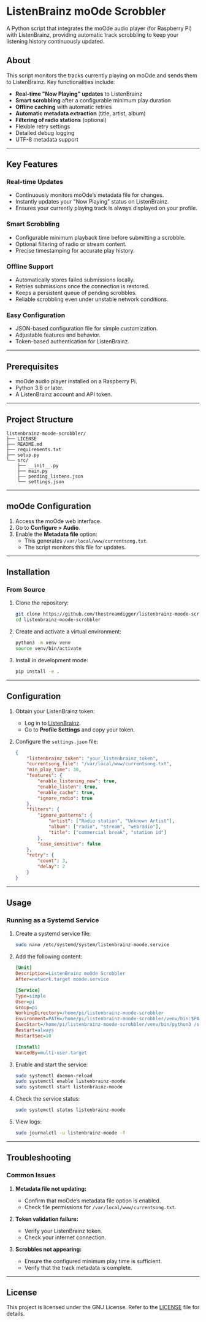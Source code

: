 # ListenBrainz moOde Scrobbler

A Python script that integrates the moOde audio player (for Raspberry Pi) with ListenBrainz, providing automatic track scrobbling to keep your listening history continuously updated.

## About

This script monitors the tracks currently playing on moOde and sends them to ListenBrainz. Key functionalities include:

- **Real-time "Now Playing" updates** to ListenBrainz
- **Smart scrobbling** after a configurable minimum play duration
- **Offline caching** with automatic retries
- **Automatic metadata extraction** (title, artist, album)
- **Filtering of radio stations** (optional)
- Flexible retry settings
- Detailed debug logging
- UTF-8 metadata support

---

## Key Features

### Real-time Updates
- Continuously monitors moOde’s metadata file for changes.
- Instantly updates your "Now Playing" status on ListenBrainz.
- Ensures your currently playing track is always displayed on your profile.

### Smart Scrobbling
- Configurable minimum playback time before submitting a scrobble.
- Optional filtering of radio or stream content.
- Precise timestamping for accurate play history.

### Offline Support
- Automatically stores failed submissions locally.
- Retries submissions once the connection is restored.
- Keeps a persistent queue of pending scrobbles.
- Reliable scrobbling even under unstable network conditions.

### Easy Configuration
- JSON-based configuration file for simple customization.
- Adjustable features and behavior.
- Token-based authentication for ListenBrainz.

---

## Prerequisites

- moOde audio player installed on a Raspberry Pi.
- Python 3.6 or later.
- A ListenBrainz account and API token.

---

## Project Structure

```plaintext
listenbrainz-moode-scrobbler/
├── LICENSE
├── README.md
├── requirements.txt
├── setup.py
└── src/
    ├── __init__.py
    ├── main.py
    ├── pending_listens.json
    └── settings.json
```

---

## moOde Configuration

1. Access the moOde web interface.
2. Go to **Configure > Audio**.
3. Enable the **Metadata file** option:
   - This generates `/var/local/www/currentsong.txt`.
   - The script monitors this file for updates.

---

## Installation

### From Source

1. Clone the repository:
   ```bash
   git clone https://github.com/thestreamdigger/listenbrainz-moode-scrobbler.git
   cd listenbrainz-moode-scrobbler
   ```

2. Create and activate a virtual environment:
   ```bash
   python3 -m venv venv
   source venv/bin/activate
   ```

3. Install in development mode:
   ```bash
   pip install -e .
   ```

---

## Configuration

1. Obtain your ListenBrainz token:
   - Log in to [ListenBrainz](https://listenbrainz.org).
   - Go to **Profile Settings** and copy your token.

2. Configure the `settings.json` file:
   ```json
   {
       "listenbrainz_token": "your_listenbrainz_token",
       "currentsong_file": "/var/local/www/currentsong.txt",
       "min_play_time": 30,
       "features": {
           "enable_listening_now": true,
           "enable_listen": true,
           "enable_cache": true,
           "ignore_radio": true
       },
       "filters": {
           "ignore_patterns": {
               "artist": ["Radio station", "Unknown Artist"],
               "album": ["radio", "stream", "webradio"],
               "title": ["commercial break", "station id"]
           },
           "case_sensitive": false
       },
       "retry": {
           "count": 3,
           "delay": 2
       }
   }
   ```

---

## Usage

### Running as a Systemd Service

1. Create a systemd service file:
   ```bash
   sudo nano /etc/systemd/system/listenbrainz-moode.service
   ```

2. Add the following content:
   ```ini
   [Unit]
   Description=ListenBrainz moOde Scrobbler
   After=network.target moode.service

   [Service]
   Type=simple
   User=pi
   Group=pi
   WorkingDirectory=/home/pi/listenbrainz-moode-scrobbler
   Environment=PATH=/home/pi/listenbrainz-moode-scrobbler/venv/bin:$PATH
   ExecStart=/home/pi/listenbrainz-moode-scrobbler/venv/bin/python3 /src/main.py
   Restart=always
   RestartSec=10

   [Install]
   WantedBy=multi-user.target
   ```

3. Enable and start the service:
   ```bash
   sudo systemctl daemon-reload
   sudo systemctl enable listenbrainz-moode
   sudo systemctl start listenbrainz-moode
   ```

4. Check the service status:
   ```bash
   sudo systemctl status listenbrainz-moode
   ```

5. View logs:
   ```bash
   sudo journalctl -u listenbrainz-moode -f
   ```

---

## Troubleshooting

### Common Issues

1. **Metadata file not updating:**
   - Confirm that moOde’s metadata file option is enabled.
   - Check file permissions for `/var/local/www/currentsong.txt`.

2. **Token validation failure:**
   - Verify your ListenBrainz token.
   - Check your internet connection.

3. **Scrobbles not appearing:**
   - Ensure the configured minimum play time is sufficient.
   - Verify that the track metadata is complete.

---

## License

This project is licensed under the GNU License. Refer to the [LICENSE](LICENSE) file for details.
